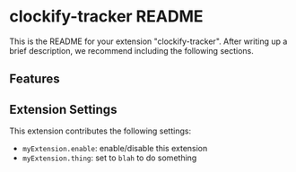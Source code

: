 # clockify-tracker README

This is the README for your extension "clockify-tracker". After writing up a brief description, we recommend including the following sections.

## Features





## Extension Settings

This extension contributes the following settings:

* `myExtension.enable`: enable/disable this extension
* `myExtension.thing`: set to `blah` to do something
